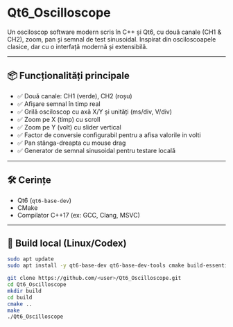 # Qt6_Oscilloscope

Un osciloscop software modern scris în C++ și Qt6, cu două canale (CH1 & CH2), zoom, pan și semnal de test sinusoidal. Inspirat din osciloscoapele clasice, dar cu o interfață modernă și extensibilă.

---

## 📦 Funcționalități principale

- ✅ Două canale: CH1 (verde), CH2 (roșu)
- ✅ Afișare semnal în timp real
- ✅ Grilă osciloscop cu axă X/Y și unități (ms/div, V/div)
- ✅ Zoom pe X (timp) cu scroll
- ✅ Zoom pe Y (volt) cu slider vertical
- ✅ Factor de conversie configurabil pentru a afisa valorile in volti
- ✅ Pan stânga-dreapta cu mouse drag
- ✅ Generator de semnal sinusoidal pentru testare locală

---

## 🛠️ Cerințe

- Qt6 (`qt6-base-dev`)
- CMake
- Compilator C++17 (ex: GCC, Clang, MSVC)

---

## 🔧 Build local (Linux/Codex)

```bash
sudo apt update
sudo apt install -y qt6-base-dev qt6-base-dev-tools cmake build-essential

git clone https://github.com/<user>/Qt6_Oscilloscope.git
cd Qt6_Oscilloscope
mkdir build
cd build
cmake ..
make
./Qt6_Oscilloscope
